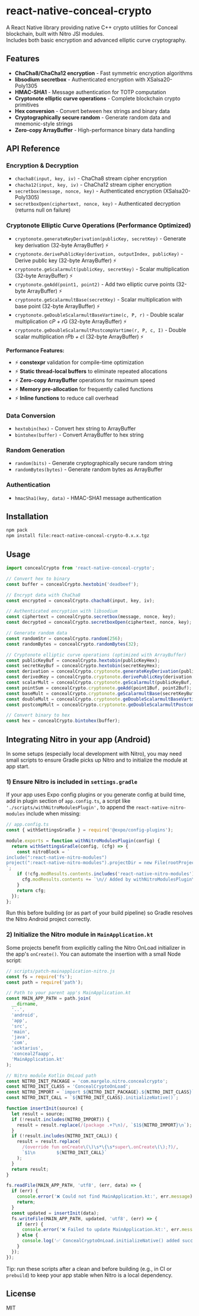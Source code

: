 # react-native-conceal-crypto

A React Native library providing native C++ crypto utilities for Conceal blockchain, built with Nitro JSI modules.  
Includes both basic encryption and advanced elliptic curve cryptography.

## Features

- **ChaCha8/ChaCha12 encryption** - Fast symmetric encryption algorithms
- **libsodium secretbox** - Authenticated encryption with XSalsa20-Poly1305
- **HMAC-SHA1** - Message authentication for TOTP computation
- **Cryptonote elliptic curve operations** - Complete blockchain crypto primitives
- **Hex conversion** - Convert between hex strings and binary data
- **Cryptographically secure random** - Generate random data and mnemonic-style strings
- **Zero-copy ArrayBuffer** - High-performance binary data handling

## API Reference

### Encryption & Decryption
- `chacha8(input, key, iv)` - ChaCha8 stream cipher encryption
- `chacha12(input, key, iv)` - ChaCha12 stream cipher encryption  
- `secretbox(message, nonce, key)` - Authenticated encryption (XSalsa20-Poly1305)
- `secretboxOpen(ciphertext, nonce, key)` - Authenticated decryption (returns null on failure)

### Cryptonote Elliptic Curve Operations (Performance Optimized)
- `cryptonote.generateKeyDerivation(publicKey, secretKey)` - Generate key derivation (32-byte ArrayBuffer) ⚡
- `cryptonote.derivePublicKey(derivation, outputIndex, publicKey)` - Derive public key (32-byte ArrayBuffer) ⚡
- `cryptonote.geScalarmult(publicKey, secretKey)` - Scalar multiplication (32-byte ArrayBuffer) ⚡
- `cryptonote.geAdd(point1, point2)` - Add two elliptic curve points (32-byte ArrayBuffer) ⚡
- `cryptonote.geScalarmultBase(secretKey)` - Scalar multiplication with base point (32-byte ArrayBuffer) ⚡
- `cryptonote.geDoubleScalarmultBaseVartime(c, P, r)` - Double scalar multiplication c*P + r*G (32-byte ArrayBuffer) ⚡
- `cryptonote.geDoubleScalarmultPostcompVartime(r, P, c, I)` - Double scalar multiplication r*Pb + c*I (32-byte ArrayBuffer) ⚡

**Performance Features:**
- ⚡ **constexpr** validation for compile-time optimization
- ⚡ **Static thread-local buffers** to eliminate repeated allocations
- ⚡ **Zero-copy ArrayBuffer** operations for maximum speed
- ⚡ **Memory pre-allocation** for frequently called functions
- ⚡ **Inline functions** to reduce call overhead

### Data Conversion
- `hextobin(hex)` - Convert hex string to ArrayBuffer
- `bintohex(buffer)` - Convert ArrayBuffer to hex string

### Random Generation
- `random(bits)` - Generate cryptographically secure random string
- `randomBytes(bytes)` - Generate random bytes as ArrayBuffer

### Authentication
- `hmacSha1(key, data)` - HMAC-SHA1 message authentication

## Installation

```bash
npm pack
npm install file:react-native-conceal-crypto-0.x.x.tgz

```

## Usage

```typescript
import concealCrypto from 'react-native-conceal-crypto';

// Convert hex to binary
const buffer = concealCrypto.hextobin('deadbeef');

// Encrypt data with ChaCha8
const encrypted = concealCrypto.chacha8(input, key, iv);

// Authenticated encryption with libsodium
const ciphertext = concealCrypto.secretbox(message, nonce, key);
const decrypted = concealCrypto.secretboxOpen(ciphertext, nonce, key);

// Generate random data
const randomStr = concealCrypto.random(256);
const randomBytes = concealCrypto.randomBytes(32);

// Cryptonote elliptic curve operations (optimized with ArrayBuffer)
const publicKeyBuf = concealCrypto.hextobin(publicKeyHex);
const secretKeyBuf = concealCrypto.hextobin(secretKeyHex);
const derivation = concealCrypto.cryptonote.generateKeyDerivation(publicKeyBuf, secretKeyBuf);
const derivedKey = concealCrypto.cryptonote.derivePublicKey(derivation, 0, publicKeyBuf);
const scalarMult = concealCrypto.cryptonote.geScalarmult(publicKeyBuf, secretKeyBuf);
const pointSum = concealCrypto.cryptonote.geAdd(point1Buf, point2Buf);
const baseMult = concealCrypto.cryptonote.geScalarmultBase(secretKeyBuf);
const doubleMult = concealCrypto.cryptonote.geDoubleScalarmultBaseVartime(cBuf, PBuf, rBuf);
const postcompMult = concealCrypto.cryptonote.geDoubleScalarmultPostcompVartime(rBuf, PBuf, cBuf, IBuf);

// Convert binary to hex
const hex = concealCrypto.bintohex(buffer);
```

## Integrating Nitro in your app (Android)

In some setups (especially local development with Nitro), you may need small scripts to ensure Gradle picks up Nitro and to initialize the module at app start.

### 1) Ensure Nitro is included in `settings.gradle`

If your app uses Expo config plugins or you generate config at build time, add in plugin section of `app.config.ts`, a script like ` './scripts/withNitroModulesPlugin',` to append the `react-native-nitro-modules` include when missing:

```js
// app.config.ts
const { withSettingsGradle } = require('@expo/config-plugins');

module.exports = function withNitroModulesPlugin(config) {
  return withSettingsGradle(config, (cfg) => {
    const nitroBlock = `
include(":react-native-nitro-modules")
project(":react-native-nitro-modules").projectDir = new File(rootProject.projectDir, "../node_modules/react-native-nitro-modules/android")
`;
    if (!cfg.modResults.contents.includes('react-native-nitro-modules')) {
      cfg.modResults.contents += `\n// Added by withNitroModulesPlugin\n${nitroBlock}`;
    }
    return cfg;
  });
};
```

Run this before building (or as part of your build pipeline) so Gradle resolves the Nitro Android project correctly.

### 2) Initialize the Nitro module in `MainApplication.kt`

Some projects benefit from explicitly calling the Nitro OnLoad initializer in the app's `onCreate()`. You can automate the insertion with a small Node script:

```js
// scripts/patch-mainapplication-nitro.js
const fs = require('fs');
const path = require('path');

// Path to your parent app's MainApplication.kt
const MAIN_APP_PATH = path.join(
  __dirname,
  '..',
  'android',
  'app',
  'src',
  'main',
  'java',
  'com',
  'acktarius',
  'conceal2faapp',
  'MainApplication.kt'
);

// Nitro module Kotlin OnLoad path
const NITRO_INIT_PACKAGE = 'com.margelo.nitro.concealcrypto';
const NITRO_INIT_CLASS = 'ConcealCryptoOnLoad';
const NITRO_IMPORT = `import ${NITRO_INIT_PACKAGE}.${NITRO_INIT_CLASS}`;
const NITRO_INIT_CALL = `${NITRO_INIT_CLASS}.initializeNative()`;

function insertInit(source) {
  let result = source;
  if (!result.includes(NITRO_IMPORT)) {
    result = result.replace(/(package .+?\n)/, `$1${NITRO_IMPORT}\n`);
  }
  if (!result.includes(NITRO_INIT_CALL)) {
    result = result.replace(
      /(override fun onCreate\(\)\s*\{\s*super\.onCreate\(\);?)/,
      `$1\n        ${NITRO_INIT_CALL}`
    );
  }
  return result;
}

fs.readFile(MAIN_APP_PATH, 'utf8', (err, data) => {
  if (err) {
    console.error('❌ Could not find MainApplication.kt:', err.message);
    return;
  }
  const updated = insertInit(data);
  fs.writeFile(MAIN_APP_PATH, updated, 'utf8', (err) => {
    if (err) {
      console.error('❌ Failed to update MainApplication.kt:', err.message);
    } else {
      console.log('✅ ConcealCryptoOnLoad.initializeNative() added successfully!');
    }
  });
});
```

Tip: run these scripts after a clean and before building (e.g., in CI or `prebuild`) to keep your app stable when Nitro is a local dependency.

## License

MIT
